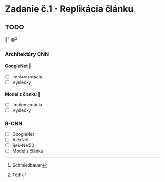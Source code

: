 # Zadanie č.1 - Replikácia článku
## TODO
🔵[^1] 🟢[^2]
### Architektúry CNN
#### GoogleNet 🔵
- [ ] Implementácia
- [ ] Výsledky
#### Model z článku 🔵
- [ ] Implementácia
- [ ] Výsledky
### R-CNN
- [ ] GoogleNet 
- [ ] AlexNet 
- [ ] Res-Net50 
- [ ] Model z článku 
[^1]: Schmiedbauer
[^2]: Tóth
